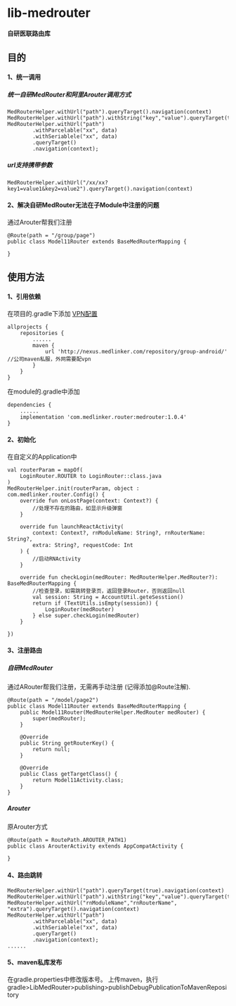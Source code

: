 # lib-medrouter

**自研医联路由库**
## 目的
#### 1、统一调用
##### 统一自研MedRouter和阿里Arouter调用方式
```
MedRouterHelper.withUrl("path").queryTarget().navigation(context)
MedRouterHelper.withUrl("path").withString("key","value").queryTarget(true).navigation(context)
MedRouterHelper.withUrl("path")
        .withParcelable("xx", data)
        .withSeriablele("xx", data)
        .queryTarget()
        .navigation(context);
```
##### url支持携带参数
```
MedRouterHelper.withUrl("/xx/xx?key1=value1&key2=value2").queryTarget().navigation(context)
```
#### 2、解决自研MedRouter无法在子Module中注册的问题
通过Arouter帮我们注册
```
@Route(path = "/group/page")
public class Model11Router extends BaseMedRouterMapping {

}
```

## 使用方法
#### 1、引用依赖

在项目的.gradle下添加
[VPN配置](https://wiki.medlinker.com/pages/viewpage.action?pageId=37862400)
```
allprojects {
    repositories {
        ......
        maven {
            url 'http://nexus.medlinker.com/repository/group-android/' //公司maven私服，外网需要配vpn
        }
    }
}
```
在module的.gradle中添加
```
dependencies {
    ......
    implementation 'com.medlinker.router:medrouter:1.0.4'
}
```

#### 2、初始化
在自定义的Application中
```
val routerParam = mapOf(
    LoginRouter.ROUTER to LoginRouter::class.java
)
MedRouterHelper.init(routerParam, object : com.medlinker.router.Config() {
    override fun onLostPage(context: Context?) {
        //处理不存在的路由，如显示升级弹窗
    }

    override fun launchReactActivity(
        context: Context?, rnModuleName: String?, rnRouterName: String?,
        extra: String?, requestCode: Int
    ) {
        //启动RNActivity
    }

    override fun checkLogin(medRouter: MedRouterHelper.MedRouter?): BaseMedRouterMapping {
        //检查登录，如需跳转登录页，返回登录Router，否则返回null
        val session: String = AccountUtil.geteSesstion()
        return if (TextUtils.isEmpty(session)) {
            LoginRouter(medRouter)
        } else super.checkLogin(medRouter)
    }

})
```

#### 3、注册路由
##### 自研MedRouter 
通过ARouter帮我们注册，无需再手动注册 (记得添加@Route注解).
```
@Route(path = "/model/page2")
public class Model11Router extends BaseMedRouterMapping {
    public Model11Router(MedRouterHelper.MedRouter medRouter) {
        super(medRouter);
    }

    @Override
    public String getRouterKey() {
        return null;
    }

    @Override
    public Class getTargetClass() {
        return Model11Activity.class;
    }
}
```
##### Arouter
原Arouter方式
```
@Route(path = RoutePath.AROUTER_PATH1)
public class ArouterActivity extends AppCompatActivity {

}
```
#### 4、路由跳转
```
MedRouterHelper.withUrl("path").queryTarget(true).navigation(context)
MedRouterHelper.withUrl("path").withString("key","value").queryTarget(true).navigation(context)
MedRouterHelper.withUrl("rnModuleName","rnRouterName", "extra").queryTarget().navigation(context)
MedRouterHelper.withUrl("path")
        .withParcelable("xx", data)
        .withSeriablele("xx", data)
        .queryTarget()
        .navigation(context);
......
```

#### 5、maven私库发布
在gradle.properties中修改版本号。
上传maven，执行gradle>LibMedRouter>publishing>publishDebugPublicationToMavenRepository